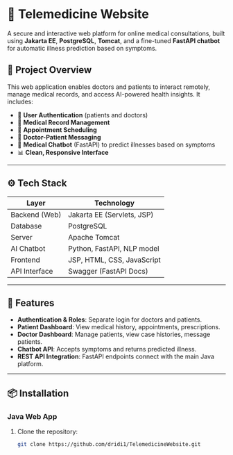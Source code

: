 # 🏥 Telemedicine Website

A secure and interactive web platform for online medical consultations, built using **Jakarta EE**, **PostgreSQL**, **Tomcat**, and a fine-tuned **FastAPI chatbot** for automatic illness prediction based on symptoms.

## 📌 Project Overview

This web application enables doctors and patients to interact remotely, manage medical records, and access AI-powered health insights. It includes:

- 🔐 **User Authentication** (patients and doctors)
- 📁 **Medical Record Management**
- 📆 **Appointment Scheduling**
- 💬 **Doctor-Patient Messaging**
- 🤖 **Medical Chatbot** (FastAPI) to predict illnesses based on symptoms
- 📊 **Clean, Responsive Interface**

---

## ⚙️ Tech Stack

| Layer            | Technology                     |
|------------------|---------------------------------|
| Backend (Web)    | Jakarta EE (Servlets, JSP)      |
| Database         | PostgreSQL                      |
| Server           | Apache Tomcat                   |
| AI Chatbot       | Python, FastAPI, NLP model      |
| Frontend         | JSP, HTML, CSS, JavaScript      |
| API Interface    | Swagger (FastAPI Docs)          |

---

## 🚀 Features

- **Authentication & Roles**: Separate login for doctors and patients.
- **Patient Dashboard**: View medical history, appointments, prescriptions.
- **Doctor Dashboard**: Manage patients, view case histories, message patients.
- **Chatbot API**: Accepts symptoms and returns predicted illness.
- **REST API Integration**: FastAPI endpoints connect with the main Java platform.

---

## 📦 Installation

### Java Web App

1. Clone the repository:
   ```bash
   git clone https://github.com/dridi1/TelemedicineWebsite.git
